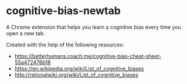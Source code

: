 # cognitive-bias-newtab

A Chrome extension that helps you learn a cognitive bias every time you open a new tab.

Created with the help of the following resources:
 * https://betterhumans.coach.me/cognitive-bias-cheat-sheet-55a472476b18
 * https://en.wikipedia.org/wiki/List_of_cognitive_biases
 * http://rationalwiki.org/wiki/List_of_cognitive_biases